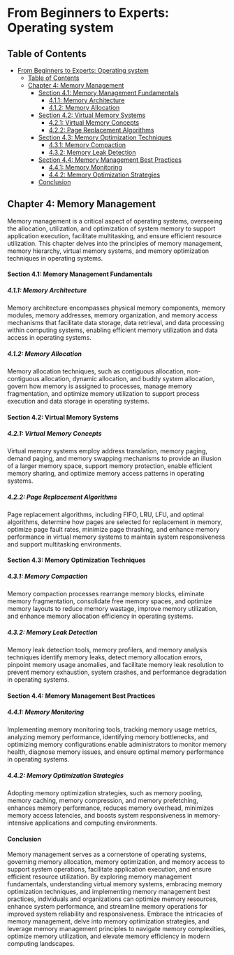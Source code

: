 # From Beginners to Experts: Operating system

## Table of Contents

- [From Beginners to Experts: Operating system](#from-beginners-to-experts-operating-system)
  - [Table of Contents](#table-of-contents)
  - [Chapter 4: Memory Management](#chapter-4-memory-management)
      - [Section 4.1: Memory Management Fundamentals](#section-41-memory-management-fundamentals)
        - [4.1.1: Memory Architecture](#411-memory-architecture)
        - [4.1.2: Memory Allocation](#412-memory-allocation)
      - [Section 4.2: Virtual Memory Systems](#section-42-virtual-memory-systems)
        - [4.2.1: Virtual Memory Concepts](#421-virtual-memory-concepts)
        - [4.2.2: Page Replacement Algorithms](#422-page-replacement-algorithms)
      - [Section 4.3: Memory Optimization Techniques](#section-43-memory-optimization-techniques)
        - [4.3.1: Memory Compaction](#431-memory-compaction)
        - [4.3.2: Memory Leak Detection](#432-memory-leak-detection)
      - [Section 4.4: Memory Management Best Practices](#section-44-memory-management-best-practices)
        - [4.4.1: Memory Monitoring](#441-memory-monitoring)
        - [4.4.2: Memory Optimization Strategies](#442-memory-optimization-strategies)
      - [Conclusion](#conclusion)

## Chapter 4: Memory Management

Memory management is a critical aspect of operating systems, overseeing the allocation, utilization, and optimization of system memory to support application execution, facilitate multitasking, and ensure efficient resource utilization. This chapter delves into the principles of memory management, memory hierarchy, virtual memory systems, and memory optimization techniques in operating systems.

#### Section 4.1: Memory Management Fundamentals

##### 4.1.1: Memory Architecture

Memory architecture encompasses physical memory components, memory modules, memory addresses, memory organization, and memory access mechanisms that facilitate data storage, data retrieval, and data processing within computing systems, enabling efficient memory utilization and data access in operating systems.

##### 4.1.2: Memory Allocation

Memory allocation techniques, such as contiguous allocation, non-contiguous allocation, dynamic allocation, and buddy system allocation, govern how memory is assigned to processes, manage memory fragmentation, and optimize memory utilization to support process execution and data storage in operating systems.

#### Section 4.2: Virtual Memory Systems

##### 4.2.1: Virtual Memory Concepts

Virtual memory systems employ address translation, memory paging, demand paging, and memory swapping mechanisms to provide an illusion of a larger memory space, support memory protection, enable efficient memory sharing, and optimize memory access patterns in operating systems.

##### 4.2.2: Page Replacement Algorithms

Page replacement algorithms, including FIFO, LRU, LFU, and optimal algorithms, determine how pages are selected for replacement in memory, optimize page fault rates, minimize page thrashing, and enhance memory performance in virtual memory systems to maintain system responsiveness and support multitasking environments.

#### Section 4.3: Memory Optimization Techniques

##### 4.3.1: Memory Compaction

Memory compaction processes rearrange memory blocks, eliminate memory fragmentation, consolidate free memory spaces, and optimize memory layouts to reduce memory wastage, improve memory utilization, and enhance memory allocation efficiency in operating systems.

##### 4.3.2: Memory Leak Detection

Memory leak detection tools, memory profilers, and memory analysis techniques identify memory leaks, detect memory allocation errors, pinpoint memory usage anomalies, and facilitate memory leak resolution to prevent memory exhaustion, system crashes, and performance degradation in operating systems.

#### Section 4.4: Memory Management Best Practices

##### 4.4.1: Memory Monitoring

Implementing memory monitoring tools, tracking memory usage metrics, analyzing memory performance, identifying memory bottlenecks, and optimizing memory configurations enable administrators to monitor memory health, diagnose memory issues, and ensure optimal memory performance in operating systems.

##### 4.4.2: Memory Optimization Strategies

Adopting memory optimization strategies, such as memory pooling, memory caching, memory compression, and memory prefetching, enhances memory performance, reduces memory overhead, minimizes memory access latencies, and boosts system responsiveness in memory-intensive applications and computing environments.

#### Conclusion

Memory management serves as a cornerstone of operating systems, governing memory allocation, memory optimization, and memory access to support system operations, facilitate application execution, and ensure efficient resource utilization. By exploring memory management fundamentals, understanding virtual memory systems, embracing memory optimization techniques, and implementing memory management best practices, individuals and organizations can optimize memory resources, enhance system performance, and streamline memory operations for improved system reliability and responsiveness. Embrace the intricacies of memory management, delve into memory optimization strategies, and leverage memory management principles to navigate memory complexities, optimize memory utilization, and elevate memory efficiency in modern computing landscapes.